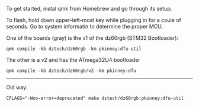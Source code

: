 To get started, instal qmk from Homebrew and go through its setup.

To flash, hold down upper-left-most key while plugging in for a coule of seconds.  Go to system informatin to determine the proper MCU.

One of the boards (gray) is the v1 of the dz60rgb (STM32 Bootloader):

```
qmk compile -kb dztech/dz60rgb -km pkinney:dfu-util
```

The other is a v2 and has the ATmega32U4 bootloader

```
qmk compile -kb dztech/dz60rgb/v2 -km pkinney:dfu
```


---

Old way: 

```
CFLAGS="-Wno-error=deprecated" make dztech/dz60rgb:pkinney:dfu-util
```


